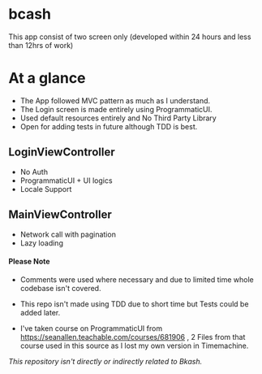 # bcash

This app consist of two screen only (developed within 24 hours and less than 12hrs of work)

# At a glance

* The App followed MVC pattern as much as I understand. 
* The Login screen is made entirely using ProgrammaticUI. 
* Used default resources entirely and No Third Party Library
* Open for adding tests in future although TDD is best.


## LoginViewController
* No Auth
* ProgrammaticUI + UI logics
* Locale Support

## MainViewController
* Network call with pagination 
* Lazy loading

#### Please Note
* Comments were used where necessary and due to limited time whole codebase isn't covered.

* This repo isn't made using TDD due to short time but Tests could be added later.

* I've taken course on ProgrammaticUI from https://seanallen.teachable.com/courses/681906 ,
2 Files from that course used in this source as I lost my own version in Timemachine. 


*_This repository isn't directly or indirectly related to Bkash._*
